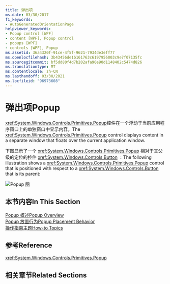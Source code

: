 ```yaml
---
title: 弹出项
ms.date: 03/30/2017
f1_keywords:
- AutoGeneratedOrientationPage
helpviewer_keywords:
- Popup control [WPF]
- content [WPF], Popup control
- popups [WPF]
- controls [WPF], Popup
ms.assetid: 36a4320f-91ce-4f5f-9621-7934de3eff77
ms.openlocfilehash: 3b43456de1b161763c6197956003c9e7f07135fc
ms.sourcegitcommit: bf5dd80f4d7b202afa90e90d1148402c5474d826
ms.translationtype: MT
ms.contentlocale: zh-CN
ms.lasthandoff: 03/30/2021
ms.locfileid: "96973608"
---
```

# <a name="popup"></a><span data-ttu-id="966b0-102">弹出项</span><span class="sxs-lookup"><span data-stu-id="966b0-102">Popup</span></span>
<span data-ttu-id="966b0-103"><xref:System.Windows.Controls.Primitives.Popup>控件在一个浮动于当前应用程序窗口上的单独窗口中显示内容。</span><span class="sxs-lookup"><span data-stu-id="966b0-103">The <xref:System.Windows.Controls.Primitives.Popup> control displays content in a separate window that floats over the current application window.</span></span>  
  
 <span data-ttu-id="966b0-104">下图显示了一个 <xref:System.Windows.Controls.Primitives.Popup> 相对于其父级的定位的控件 <xref:System.Windows.Controls.Button> ：</span><span class="sxs-lookup"><span data-stu-id="966b0-104">The following illustration shows a <xref:System.Windows.Controls.Primitives.Popup> control that is positioned with respect to a <xref:System.Windows.Controls.Button> that is its parent:</span></span>  
  
 ![Popup 图](./media/popup/popup-picture-button.jpg)  
  
## <a name="in-this-section"></a><span data-ttu-id="966b0-106">本节内容</span><span class="sxs-lookup"><span data-stu-id="966b0-106">In This Section</span></span>  
 [<span data-ttu-id="966b0-107">Popup 概述</span><span class="sxs-lookup"><span data-stu-id="966b0-107">Popup Overview</span></span>](popup-overview.md)  
 [<span data-ttu-id="966b0-108">Popup 放置行为</span><span class="sxs-lookup"><span data-stu-id="966b0-108">Popup Placement Behavior</span></span>](popup-placement-behavior.md)  
 [<span data-ttu-id="966b0-109">操作指南主题</span><span class="sxs-lookup"><span data-stu-id="966b0-109">How-to Topics</span></span>](popup-how-to-topics.md)  
  
## <a name="reference"></a><span data-ttu-id="966b0-110">参考</span><span class="sxs-lookup"><span data-stu-id="966b0-110">Reference</span></span>  
 <xref:System.Windows.Controls.Primitives.Popup>  
  
## <a name="related-sections"></a><span data-ttu-id="966b0-111">相关章节</span><span class="sxs-lookup"><span data-stu-id="966b0-111">Related Sections</span></span>
